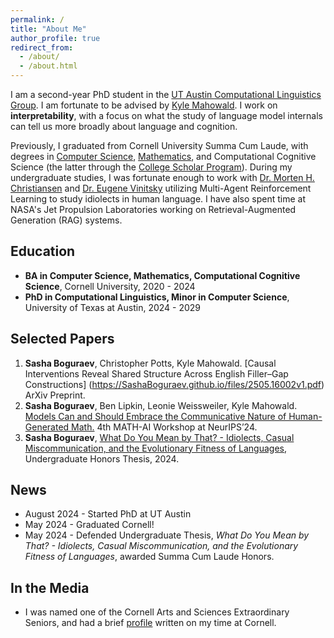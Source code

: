 ```yaml
---
permalink: /
title: "About Me"
author_profile: true
redirect_from: 
  - /about/
  - /about.html
---
```


I am a second-year PhD student in the [UT Austin Computational Linguistics Group](https://sites.utexas.edu/compling/). I am fortunate to be advised by [Kyle Mahowald](https://mahowak.github.io/). I work on __interpretability__, with a focus on what the study of language model internals can tell us more broadly about language and cognition.

Previously, I graduated from Cornell University Summa Cum Laude, with degrees in [Computer Science](https://www.cs.cornell.edu/), [Mathematics](https://math.cornell.edu/), and Computational Cognitive Science (the latter through the [College Scholar Program](https://as.cornell.edu/education/college-scholar-program)). During my undergraduate studies, I was fortunate enough to work with [Dr. Morten H. Christiansen](https://psychology.cornell.edu/morten-h-christiansen) and [Dr. Eugene Vinitsky](https://www.eugenevinitsky.com/) utilizing Multi-Agent Reinforcement Learning to study idiolects in human language. I have also spent time at NASA's Jet Propulsion Laboratories working on Retrieval-Augmented Generation (RAG) systems.


Education
------
* **BA in Computer Science, Mathematics, Computational Cognitive Science**, Cornell University, 2020 - 2024
* **PhD in Computational Linguistics, Minor in Computer Science**, University of Texas at Austin, 2024 - 2029


Selected Papers
------  
1. __Sasha Boguraev__, Christopher Potts, Kyle Mahowald. [Causal Interventions Reveal Shared Structure Across English Filler–Gap Constructions] (https://SashaBoguraev.github.io/files/2505.16002v1.pdf) ArXiv Preprint.
2. __Sasha Boguraev__, Ben Lipkin, Leonie Weissweiler, Kyle Mahowald. [Models Can and Should Embrace the Communicative Nature of Human-Generated Math.](https://SashaBoguraev.github.io/files/Math_and_AI_Position___Sasha__Ben__Kyle.pdf) 4th MATH-AI Workshop at NeurIPS’24.
3. __Sasha Boguraev__, [What Do You Mean by That? - Idiolects, Casual Miscommunication, and the Evolutionary Fitness of Languages](https://SashaBoguraev.github.io/files/BoguraevHonorsThesis.pdf), Undergraduate Honors Thesis, 2024.

News
------
* August 2024 - Started PhD at UT Austin
* May 2024 - Graduated Cornell!
* May 2024 - Defended Undergraduate Thesis, _What Do You Mean by That? - Idiolects, Casual Miscommunication, and the Evolutionary Fitness of Languages_, awarded Summa Cum Laude Honors.


In the Media
------
* I was named one of the Cornell Arts and Sciences Extraordinary Seniors, and had a brief [profile](https://math.cornell.edu/news/i-studied-why-miscommunication-and-ambiguity-are-so-prevalent-human-language) written on my time at Cornell.
